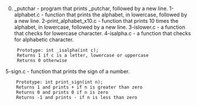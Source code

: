 0. _putchar - program that prints _putchar, followed by a new line.
1-alphabet.c - function that prints the alphabet, in lowercase, followed by a new line.
2-print_alphabet_x10.c - function that prints 10 times the alphabet, in lowercase, followed by a new line.
3-islower.c -  a function that checks for lowercase character.
4-isalpha.c - a function that checks for alphabetic character.

		Prototype: int _isalpha(int c);
		Returns 1 if c is a letter, lowercase or uppercase
		Returns 0 otherwise
5-sign.c - function that prints the sign of a number.

		Prototype: int print_sign(int n);
		Returns 1 and prints + if n is greater than zero
		Returns 0 and prints 0 if n is zero
		Returns -1 and prints - if n is less than zero
